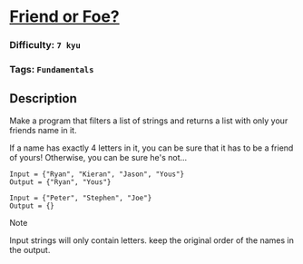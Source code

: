 # [Friend or Foe?](https://www.codewars.com/kata/55b42574ff091733d900002f)

### Difficulty: `7 kyu`

### Tags: `Fundamentals`

## Description

Make a program that filters a list of strings and returns a list with only your friends name in it.

If a name has exactly 4 letters in it, you can be sure that it has to be a friend of yours! Otherwise, you can be sure he's not...

```
Input = {"Ryan", "Kieran", "Jason", "Yous"}
Output = {"Ryan", "Yous"}

Input = {"Peter", "Stephen", "Joe"}
Output = {}
```

> [!NOTE]
> Input strings will only contain letters. keep the original order of the names in the output.